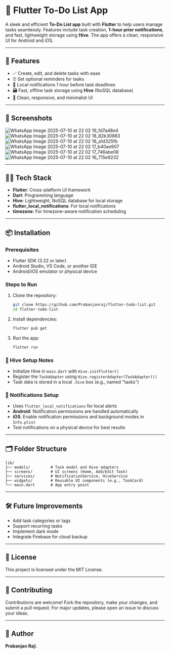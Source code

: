 # 📝 Flutter To-Do List App

A sleek and efficient **To-Do List app** built with **Flutter** to help users manage tasks seamlessly. Features include task creation, **1-hour prior notifications**, and fast, lightweight storage using **Hive**. The app offers a clean, responsive UI for Android and iOS.

---

## 🚀 Features

- ✅ Create, edit, and delete tasks with ease
- ⏰ Set optional reminders for tasks
- 🔔 Local notifications 1 hour before task deadlines
- 🗃️ Fast, offline task storage using **Hive** (NoSQL database)
- 🧼 Clean, responsive, and minimalist UI

---

## 📸 Screenshots

![WhatsApp Image 2025-07-10 at 22 02 19_fd7a48e4](https://github.com/user-attachments/assets/9ac30539-c3c3-4d98-b631-06eb91859792)
![WhatsApp Image 2025-07-10 at 22 02 18_82b30883](https://github.com/user-attachments/assets/0ffc75d7-8857-46a7-9105-3a6528b40186)
![WhatsApp Image 2025-07-10 at 22 02 18_a1d325fb](https://github.com/user-attachments/assets/f1daf79c-ceab-4719-be42-c68d4da67bc7)
![WhatsApp Image 2025-07-10 at 22 02 17_b40ae907](https://github.com/user-attachments/assets/c133e171-f5df-4a86-93a1-b1e9f1c9f41c)
![WhatsApp Image 2025-07-10 at 22 02 17_746abe08](https://github.com/user-attachments/assets/509dec2d-e01e-4ca7-a1e8-441045f86c91)
![WhatsApp Image 2025-07-10 at 22 02 16_715e9232](https://github.com/user-attachments/assets/237b2e52-579e-4e42-ac90-47eb78e3a811)

---

## 🧑‍💻 Tech Stack

- **Flutter**: Cross-platform UI framework
- **Dart**: Programming language
- **Hive**: Lightweight, NoSQL database for local storage
- **flutter_local_notifications**: For local notifications
- **timezone**: For timezone-aware notification scheduling

---

## 📦 Installation

### Prerequisites

- Flutter SDK (3.22 or later)
- Android Studio, VS Code, or another IDE
- Android/iOS emulator or physical device

### Steps to Run

1. Clone the repository:

   ```bash
   git clone https://github.com/Prabanjanraj/flutter-todo-list.git
   cd flutter-todo-list
   ```
2. Install dependencies:

   ```bash
   flutter pub get
   ```
3. Run the app:

   ```bash
   flutter run
   ```

### 🔐 Hive Setup Notes

- Initialize Hive in `main.dart` with `Hive.initFlutter()`
- Register the `TaskAdapter` using `Hive.registerAdapter(TaskAdapter())`
- Task data is stored in a local `.hive` box (e.g., named "tasks")

### 🔔 Notifications Setup

- Uses `flutter_local_notifications` for local alerts
- **Android**: Notification permissions are handled automatically
- **iOS**: Enable notification permissions and background modes in `Info.plist`
- Test notifications on a physical device for best results

---

## 🗂️ Folder Structure

```
lib/
├── models/         # Task model and Hive adapters
├── screens/        # UI screens (Home, Add/Edit Task)
├── services/       # NotificationService, HiveService
├── widgets/        # Reusable UI components (e.g., TaskCard)
└── main.dart       # App entry point
```

---

## 🛠️ Future Improvements

- Add task categories or tags
- Support recurring tasks
- Implement dark mode
- Integrate Firebase for cloud backup

---

## 📃 License

This project is licensed under the MIT License.

---

## 🙌 Contributing

Contributions are welcome! Fork the repository, make your changes, and submit a pull request. For major updates, please open an issue to discuss your ideas.

---

## 👤 Author

**Prabanjan Raj**\
